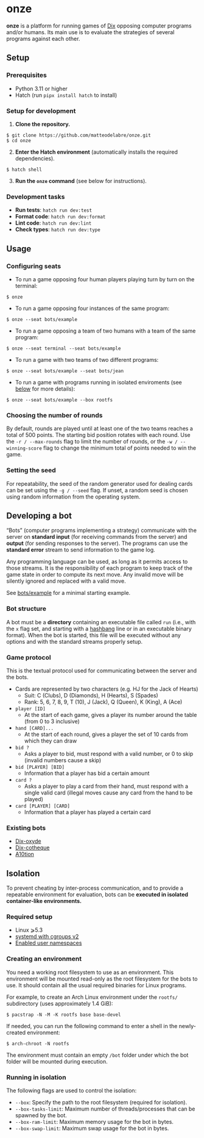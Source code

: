 # onze

**onze** is a platform for running games of [Dix](https://wiki.aediroum.ca/wiki/Jeu_du_10) opposing computer programs and/or humans.
Its main use is to evaluate the strategies of several programs against each other.

## Setup

### Prerequisites

- Python 3.11 or higher
- Hatch (run `pipx install hatch` to install)

### Setup for development

1. **Clone the repository.**

```console
$ git clone https://github.com/matteodelabre/onze.git
$ cd onze
```

2. **Enter the Hatch environment** (automatically installs the required dependencies).

```console
$ hatch shell
```

3. **Run the `onze` command** (see below for instructions).

### Development tasks

- **Run tests**: `hatch run dev:test`
- **Format code**: `hatch run dev:format`
- **Lint code**: `hatch run dev:lint`
- **Check types**: `hatch run dev:type`

## Usage

### Configuring seats

* To run a game opposing four human players playing turn by turn on the terminal:

```console
$ onze
```

* To run a game opposing four instances of the same program:

```console
$ onze --seat bots/example
```

* To run a game opposing a team of two humans with a team of the same program:

```console
$ onze --seat terminal --seat bots/example
```

* To run a game with two teams of two different programs:

```console
$ onze --seat bots/example --seat bots/jean
```

* To run a game with programs running in isolated enviroments (see [below](#isolation) for more details):

```console
$ onze --seat bots/example --box rootfs
```

### Choosing the number of rounds

By default, rounds are played until at least one of the two teams reaches a total of 500 points.
The starting bid position rotates with each round.
Use the `-r / --max-rounds` flag to limit the number of rounds, or the `-w / --winning-score` flag to change the minimum total of points needed to win the game.

### Setting the seed

For repeatability, the seed of the random generator used for dealing cards can be set using the `-g / --seed` flag. 
If unset, a random seed is chosen using random information from the operating system.

## Developing a bot

“Bots” (computer programs implementing a strategy) communicate with the server on **standard input** (for receiving commands from the server) and **output** (for sending responses to the server).
The programs can use the **standard error** stream to send information to the game log.

Any programming language can be used, as long as it permits access to those streams.
It is the responsibility of each program to keep track of the game state in order to compute its next move.
Any invalid move will be silently ignored and replaced with a valid move.

See [bots/example](bots/example) for a minimal starting example.

### Bot structure

A bot must be a **directory** containing an executable file called `run` (i.e., with the `x` flag set, and starting with a [hashbang](https://en.wikipedia.org/wiki/Shebang_(Unix)) line or in an executable binary format).
When the bot is started, this file will be executed without any options and with the standard streams properly setup.

### Game protocol

This is the textual protocol used for communicating between the server and the bots.

* Cards are represented by two characters (e.g. HJ for the Jack of Hearts)
    - Suit: C (Clubs), D (Diamonds), H (Hearts), S (Spades)
    - Rank: 5, 6, 7, 8, 9, T (10), J (Jack), Q (Queen), K (King), A (Ace)
* `player [ID]`
    - At the start of each game, gives a player its number around the table (from 0 to 3 inclusive)
* `hand [CARD]...`
    - At the start of each round, gives a player the set of 10 cards from which they can draw
* `bid ?`
    - Asks a player to bid, must respond with a valid number, or 0 to skip (invalid numbers cause a skip)
* `bid [PLAYER] [BID]`
    - Information that a player has bid a certain amount
* `card ?`
    - Asks a player to play a card from their hand, must respond with a single valid card (illegal moves cause any card from the hand to be played)
* `card [PLAYER] [CARD]`
    - Information that a player has played a certain card

### Existing bots

* [Dix-oxyde](https://github.com/Ecoral360/Dix-oxyde)
* [Dix-cotheque](https://github.com/Ecoral360/Dix-cotheque)
* [A10tion](https://github.com/MedButch/A10tion)

## Isolation

To prevent cheating by inter-process communication, and to provide a repeatable environment for evaluation, bots can be **executed in isolated container-like environments.**

### Required setup

* Linux ⩾5.3
* [systemd with cgroups v2](https://wiki.archlinux.org/title/Cgroups)
* [Enabled user namespaces](https://wiki.archlinux.org/title/Linux_Containers#Unprivileged_containers_on_linux-hardened_and_custom_kernels)

### Creating an environment

You need a working root filesystem to use as an environment.
This environment will be mounted read-only as the root filesystem for the bots to use.
It should contain all the usual required binaries for Linux programs.

For example, to create an Arch Linux environment under the `rootfs/` subdirectory (uses approximately 1.4 GiB):

```
$ pacstrap -N -M -K rootfs base base-devel
```

If needed, you can run the following command to enter a shell in the newly-created environment:

```
$ arch-chroot -N rootfs
```

The environment must contain an empty `/bot` folder under which the bot folder will be mounted during execution.

### Running in isolation

The following flags are used to control the isolation:

* `--box`: Specify the path to the root filesystem (required for isolation).
* `--box-tasks-limit`: Maximum number of threads/processes that can be spawned by the bot.
* `--box-ram-limit`: Maximum memory usage for the bot in bytes.
* `--box-swap-limit`: Maximum swap usage for the bot in bytes.

